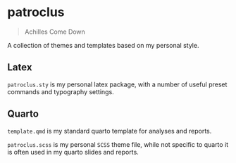 # patroclus

> Achilles Come Down

A collection of themes and templates based on my personal style.

## Latex

`patroclus.sty` is my personal latex package, with a number of useful preset commands
and typography settings.

## Quarto

`template.qmd` is my standard quarto template for analyses and reports.

`patroclus.scss` is my personal `SCSS` theme file, while not specific to quarto it is often
used in my quarto slides and reports.
